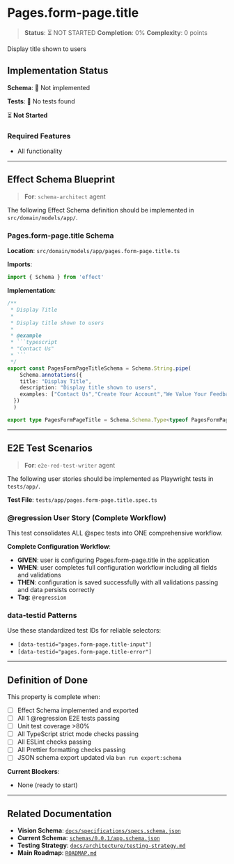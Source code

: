# Pages.form-page.title

> **Status**: ⏳ NOT STARTED
> **Completion**: 0%
> **Complexity**: 0 points

Display title shown to users

## Implementation Status

**Schema**: 🔴 Not implemented

**Tests**: 🔴 No tests found

⏳ **Not Started**

### Required Features

- All functionality

---

## Effect Schema Blueprint

> **For**: `schema-architect` agent

The following Effect Schema definition should be implemented in `src/domain/models/app/`.

### Pages.form-page.title Schema

**Location**: `src/domain/models/app/pages.form-page.title.ts`

**Imports**:

```typescript
import { Schema } from 'effect'
```

**Implementation**:

```typescript
/**
 * Display Title
 * 
 * Display title shown to users
 * 
 * @example
 * ```typescript
 * "Contact Us"
 * ```
 */
export const PagesFormPageTitleSchema = Schema.String.pipe(
    Schema.annotations({
    title: "Display Title",
    description: "Display title shown to users",
    examples: ["Contact Us","Create Your Account","We Value Your Feedback"]
  })
  )

export type PagesFormPageTitle = Schema.Schema.Type<typeof PagesFormPageTitleSchema>
```

---

## E2E Test Scenarios

> **For**: `e2e-red-test-writer` agent

The following user stories should be implemented as Playwright tests in `tests/app/`.

**Test File**: `tests/app/pages.form-page.title.spec.ts`

### @regression User Story (Complete Workflow)

This test consolidates ALL @spec tests into ONE comprehensive workflow.

**Complete Configuration Workflow**:

- **GIVEN**: user is configuring Pages.form-page.title in the application
- **WHEN**: user completes full configuration workflow including all fields and validations
- **THEN**: configuration is saved successfully with all validations passing and data persists correctly
- **Tag**: `@regression`

### data-testid Patterns

Use these standardized test IDs for reliable selectors:

- `[data-testid="pages.form-page.title-input"]`
- `[data-testid="pages.form-page.title-error"]`

---

## Definition of Done

This property is complete when:

- [ ] Effect Schema implemented and exported
- [ ] All 1 @regression E2E tests passing
- [ ] Unit test coverage >80%
- [ ] All TypeScript strict mode checks passing
- [ ] All ESLint checks passing
- [ ] All Prettier formatting checks passing
- [ ] JSON schema export updated via `bun run export:schema`

**Current Blockers**:

- None (ready to start)

---

## Related Documentation

- **Vision Schema**: [`docs/specifications/specs.schema.json`](../specs.schema.json)
- **Current Schema**: [`schemas/0.0.1/app.schema.json`](../../schemas/0.0.1/app.schema.json)
- **Testing Strategy**: [`docs/architecture/testing-strategy.md`](../../architecture/testing-strategy.md)
- **Main Roadmap**: [`ROADMAP.md`](../../../ROADMAP.md)

